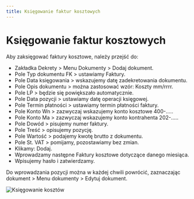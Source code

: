 ```yaml
---
title: Księgowanie faktur kosztowych
---
```

# Księgowanie faktur kosztowych

Aby zaksięgować faktury kosztowe, należy przejść do:

- Zakładka Dekrety > Menu Dokumenty > Dodaj dokument.
- Pole Typ dokumentu FK > ustawiamy Faktury.
- Pole Data księgowania > wskazujemy datę zadekretowania dokumentu.
- Pole Opis dokumentu > można zastosować wzór: Koszty mm/rrrr. 
- Pole LP > będzie się powiększało automatycznie.
- Pole Data pozycji > ustawiamy datę operacji księgowej.
- Pole Termin płatności > ustawiamy termin płatności faktury.
- Pole Konto Wn > zazwyczaj wskazujemy konto kosztowe 400-.....
- Pole Konto Ma > zazwyczaj wskazujemy konto kontrahenta 202-.....
- Pole Dowód > pisujemy numer faktury.
- Pole Treść > opisujemy pozycję.
- Pole Wartość > podajemy kwotę brutto z dokumentu.
- Pole St. VAT > pomijamy, pozostawiamy bez zmian.
- Klikamy: Dodaj.
- Wprowadzamy następne Faktury kosztowe dotyczące danego miesiąca.
- Wpisujemy hasło i zatwierdzamy.

Do wprowadzania pozycji można w każdej chwili powrócić, zaznaczając dokument > Menu dokumenty > Edytuj dokument.

![Księgowanie kosztów](ksiegowaniekosztu.gif)